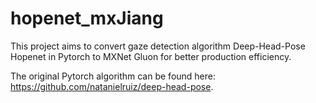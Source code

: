 # hopenet_mxJiang

This project aims to convert gaze detection algorithm Deep-Head-Pose Hopenet in Pytorch to MXNet Gluon for better production efficiency. 

The original Pytorch algorithm can be found here: https://github.com/natanielruiz/deep-head-pose.
